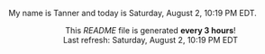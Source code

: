 My name is Tanner and today is Saturday, August 2, 10:19 PM EDT.

<p align="center">This <i>README</i> file is generated <b>every 3 hours</b>!</br>Last refresh: Saturday, August 2, 10:19 PM EDT<br /></p>
